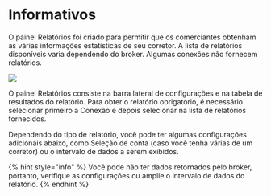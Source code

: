 # Informativos

O painel Relatórios foi criado para permitir que os comerciantes obtenham as várias informações estatísticas de seu corretor. A lista de relatórios disponíveis varia dependendo do broker. Algumas conexões não fornecem relatórios.

![](../.gitbook/assets/reports-1.png)

O painel Relatórios consiste na barra lateral de configurações e na tabela de resultados do relatório. Para obter o relatório obrigatório, é necessário selecionar primeiro a Conexão e depois selecionar na lista de relatórios fornecidos.

Dependendo do tipo de relatório, você pode ter algumas configurações adicionais abaixo, como Seleção de conta \(caso você tenha várias de um corretor\) ou o intervalo de dados a serem exibidos.

{% hint style="info" %}
Você pode não ter dados retornados pelo broker, portanto, verifique as configurações ou amplie o intervalo de dados do relatório.
{% endhint %}

